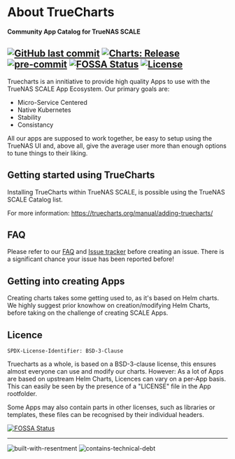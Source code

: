 # About TrueCharts<br>
**Community App Catalog for TrueNAS SCALE**

[![GitHub last commit](https://img.shields.io/github/last-commit/truecharts/truecharts/master.svg)](https://github.com/truecharts/apps/commits) [![Charts: Release](https://github.com/truecharts/apps/actions/workflows/charts-release.yaml/badge.svg)](https://github.com/truecharts/apps/actions/workflows/charts-release.yaml) [![pre-commit](https://img.shields.io/badge/pre--commit-enabled-brightgreen?logo=pre-commit&logoColor=white)](https://github.com/pre-commit/pre-commit) [![FOSSA Status](https://app.fossa.com/api/projects/git%2Bgithub.com%2Ftruecharts%2Ftruecharts.svg?type=shield)](https://app.fossa.com/projects/git%2Bgithub.com%2Ftruecharts%2Ftruecharts?ref=badge_shield) [![License](https://img.shields.io/badge/License-BSD%203--Clause-orange.svg)](https://github.com/truecharts/apps/blob/master/docs/LICENSE.BSD3)
---
Truecharts is an innitiative to provide high quality Apps to use with the TrueNAS SCALE App Ecosystem.
Our primary goals are:
- Micro-Service Centered
- Native Kubernetes
- Stability
- Consistancy

All our apps are supposed to work together, be easy to setup using the TrueNAS UI and, above all, give the average user more than enough options to tune things to their liking.


## Getting started using TrueCharts
Installing TrueCharts within TrueNAS SCALE, is possible using the TrueNAS SCALE Catalog list.

For more information:
https://truecharts.org/manual/adding-truecharts/

## FAQ

Please refer to our [FAQ](https://truecharts.org/about/FAQ/) and [Issue tracker](https://github.com/truecharts/apps/issues) before creating an issue.
There is a significant chance your issue has been reported before!

## Getting into creating Apps

Creating charts takes some getting used to, as it's based on Helm charts. We highly suggest prior knowhow on creation/modifying Helm Charts, before taking on the challenge of creating SCALE Apps.

## Licence

`SPDX-License-Identifier: BSD-3-Clause`

Truecharts as a whole, is based on a BSD-3-clause  license, this ensures almost everyone can use and modify our charts. However: As a lot of Apps are based on upstream Helm Charts, Licences can vary on a per-App basis. This can easily be seen by the presence of a "LICENSE" file in the App rootfolder.

Some Apps may also contain parts in other licenses, such as libraries or templates, these files can be recognised by their individual headers.

[![FOSSA Status](https://app.fossa.com/api/projects/git%2Bgithub.com%2Ftruecharts%2Ftruecharts.svg?type=large)](https://app.fossa.com/projects/git%2Bgithub.com%2Ftruecharts%2Ftruecharts?ref=badge_large)

---
![built-with-resentment](http://forthebadge.com/images/badges/built-with-resentment.svg)       ![contains-technical-debt](http://forthebadge.com/images/badges/contains-technical-debt.svg)

